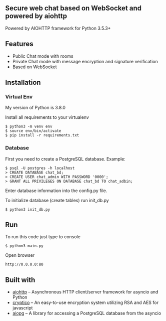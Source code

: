 ## Secure web chat based on WebSocket and powered by aiohttp

Powered by AIOHTTP framework for Python 3.5.3+

## Features

* Public Chat mode with rooms
* Private Chat mode with message encryption and signature verification
* Based on WebSocket

## Installation

### Virtual Env

My version of Python is 3.8.0

Install all requirements to your virtualenv

```    
$ python3 -m venv env
$ source env/bin/activate
$ pip install -r requirements.txt
```

### Database

First you need to create a PostgreSQL database. Example:

```
$ psql -U postgres -h localhost
> CREATE DATABASE chat_bd;
> CREATE USER chat_admin WITH PASSWORD '0000';
> GRANT ALL PRIVILEGES ON DATABASE chat_bd TO chat_adbin;
 ```
 
Enter database information into the config.py file.

To initialize database (create tables) run init_db.py
```
$ python3 init_db.py
 ```

## Run
To run this code just type to console

```
$ python3 main.py
 ```
    
Open browser

    http://0.0.0.0:80

## Built with

* [aiohttp](https://github.com/aio-libs/aiohttp) – Asynchronous HTTP client/server framework for asyncio and Python
* [cryptico](https://github.com/wwwtyro/cryptico) – An easy-to-use encryption system utilizing RSA and AES for javascript
* [aiopg](https://github.com/aio-libs/aiopg) – A library for accessing a PostgreSQL database from the asyncio